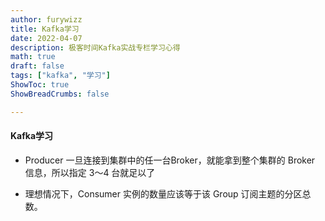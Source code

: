 ```yaml
---
author: furywizz
title: Kafka学习
date: 2022-04-07
description: 极客时间Kafka实战专栏学习心得
math: true
draft: false
tags: ["kafka", "学习"]
ShowToc: true
ShowBreadCrumbs: false

---
```



#### Kafka学习

- Producer 一旦连接到集群中的任一台Broker，就能拿到整个集群的 Broker 信息，所以指定 3～4 台就足以了

- 理想情况下，Consumer 实例的数量应该等于该 Group 订阅主题的分区总数。

